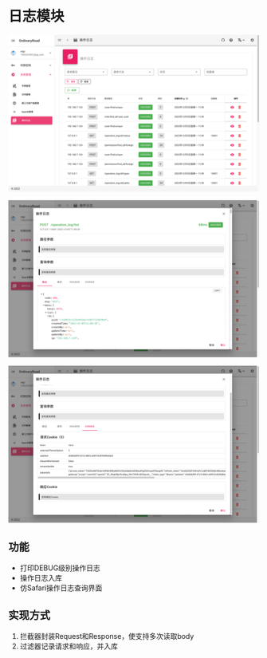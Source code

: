 # 日志模块

![1.png](./img/1.png)

![2.png](./img/2.png)

![3.png](./img/3.png)

## 功能

- 打印DEBUG级别操作日志
- 操作日志入库
- 仿Safari操作日志查询界面

## 实现方式

1. 拦截器封装Request和Response，使支持多次读取body
2. 过滤器记录请求和响应，并入库
